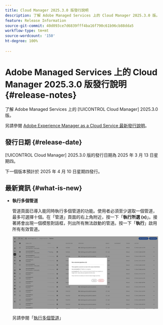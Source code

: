 ```yaml
---
title: Cloud Manager 2025.3.0 版發行說明
description: 了解 Adobe Managed Services 上的 Cloud Manager 2025.3.0 版。
feature: Release Information
source-git-commit: 40d093ce7d6839fff4ba16f790c61b96cb88dda5
workflow-type: tm+mt
source-wordcount: '150'
ht-degree: 100%

---
```


# Adobe Managed Services 上的 Cloud Manager 2025.3.0 版發行說明 {#release-notes}

<!-- RELEASE WIKI  https://wiki.corp.adobe.com/display/DMSArchitecture/Cloud+Manager+2025.02.0+Release -->

了解 Adobe Managed Services 上的 [!UICONTROL Cloud Manager] 2025.3.0 版。

另請參閱 [Adobe Experience Manager as a Cloud Service 最新發行說明](https://experienceleague.adobe.com/zh-hant/docs/experience-manager-cloud-service/content/release-notes/home)。

## 發行日期 {#release-date}

[!UICONTROL Cloud Manager] 2025.3.0 版的發行日期為 2025 年 3 月 13 日星期四。

下一個版本預計於 2025 年 4 月 10 日星期四發行。

## 最新資訊 {#what-is-new}

* **執行多個管道**

  管道頁面已導入能同時執行多個管道的功能。使用者必須至少選取一個管道，最多可選擇十個。在「管道」頁面的右上角附近，按一下「**執行所選 (x)**」。接著將會出現一個模態對話框，列出所有無法啟動的管道。按一下「**執行**」啟用所有有效管道。

  ![執行所選管道對話框](/help/release-notes/assets/run-selected-pipelines.png)

  另請參閱「[執行多個管道](/help/using/managing-pipelines.md#run-multiple-pipelines)」



<!--

## Early adoption program {#early-adoption}

Be a part of Cloud Manager's early adoption program and have a chance to test upcoming features.

### Self-service Service Pack updates for AMS Cloud Manager customers 

As part of the early adopters program, Adobe Managed Services Cloud Manager customers can now perform self-service service pack updates through the **Cloud Manager** user interface. This feature is currently available *only for development environments* and includes limited error reporting for failures.  

Customers can check for service pack updates on the **Program Overview** page under the **Environments** section (**three-dot menu**).

![Check for updates menu option](/help/release-notes/assets/check-for-updates-1.png)

![Update Service Pack dialog box](/help/release-notes/assets/check-for-updates-2.png)

The installation and upgrade process can be tracked on the **Activity** page. 

Once the process is complete, customers must **approve the execution** for the service pack upgrade to finalize successfully.

![Approve service page update](/help/release-notes/assets/check-for-updates-3.png)

If you are interested in testing this new feature and sharing your feedback, contact your Adobe Customer Success Engineer.

See also [Service Pack Updates for Development Environments - Early Adopter](/help/using/service-packs-environments.md).



## Bug fixes {#bug-fixes}

* A

Known Issues {#known-issues}

* A -->
